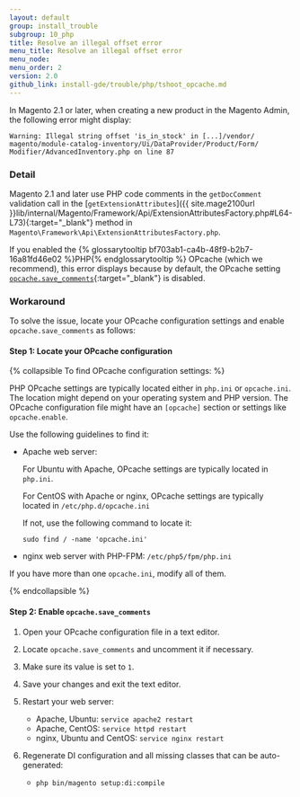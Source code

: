 ```yaml
---
layout: default
group: install_trouble
subgroup: 10_php
title: Resolve an illegal offset error
menu_title: Resolve an illegal offset error
menu_node: 
menu_order: 2
version: 2.0
github_link: install-gde/trouble/php/tshoot_opcache.md
---
```


In Magento 2.1 or later, when creating a new product in the Magento Admin, the following error might display:

	Warning: Illegal string offset 'is_in_stock' in [...]/vendor/
	magento/module-catalog-inventory/Ui/DataProvider/Product/Form/
	Modifier/AdvancedInventory.php on line 87

### Detail
Magento 2.1 and later use PHP code comments in the `getDocComment` validation call in the [`getExtensionAttributes`]({{ site.mage2100url }}lib/internal/Magento/Framework/Api/ExtensionAttributesFactory.php#L64-L73){:target="_blank"} method in `Magento\Framework\Api\ExtensionAttributesFactory.php`.

If you enabled the {% glossarytooltip bf703ab1-ca4b-48f9-b2b7-16a81fd46e02 %}PHP{% endglossarytooltip %} OPcache (which we recommend), this error displays because by default, the OPcache setting [`opcache.save_comments`](http://php.net/manual/en/opcache.configuration.php#ini.opcache.save_comments){:target="_blank"} is disabled.

### Workaround
To solve the issue, locate your OPcache configuration settings and enable `opcache.save_comments` as follows:

#### Step 1: Locate your OPcache configuration
{% collapsible To find OPcache configuration settings: %}

PHP OPcache settings are typically located either in `php.ini` or `opcache.ini`. The location might depend on your operating system and PHP version. The OPcache configuration file might have an `[opcache]` section or settings like `opcache.enable`.

Use the following guidelines to find it:

*	Apache web server:

	For Ubuntu with Apache, OPcache settings are typically located in `php.ini`. 

	For CentOS with Apache or nginx, OPcache settings are typically located in `/etc/php.d/opcache.ini`

	If not, use the following command to locate it:

		sudo find / -name 'opcache.ini'

*	nginx web server with PHP-FPM: `/etc/php5/fpm/php.ini`

If you have more than one `opcache.ini`, modify all of them.

{% endcollapsible %}

#### Step 2: Enable `opcache.save_comments`
1.	Open your OPcache configuration file in a text editor.
2.	Locate `opcache.save_comments` and uncomment it if necessary.
3.	Make sure its value is set to `1`.
4.	Save your changes and exit the text editor.
5.	Restart your web server:

	*	Apache, Ubuntu: `service apache2 restart`
	*	Apache, CentOS: `service httpd restart`
	*	nginx, Ubuntu and CentOS: `service nginx restart`

6.	Regenerate DI configuration and all missing classes that can be auto-generated:

	*	`php bin/magento setup:di:compile`
